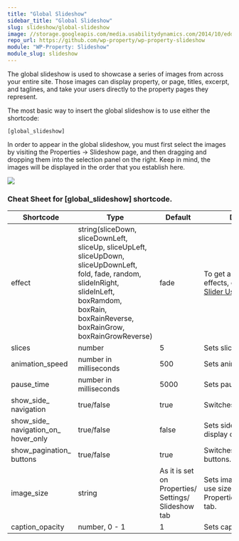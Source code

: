 ```yaml
---
title: "Global Slideshow"
sidebar_title: "Global Slideshow"
slug: slideshow/global-slideshow
image: //storage.googleapis.com/media.usabilitydynamics.com/2014/10/edd3396b-wpproperty-extension-slideshow-icon-300x300.png
repo_url: https://github.com/wp-property/wp-property-slideshow
module: "WP-Property: Slideshow"
module_slug: slideshow
---
```


The global slideshow is used to showcase a series of images from across your entire site. Those images can display property, or page, titles, excerpt, and taglines, and take your users directly to the property pages they represent.

The most basic way to insert the global slideshow is to use either the shortcode:

`[global_slideshow]`

In order to appear in the global slideshow, you must first select the images by visiting the Properties -> Slideshow page, and then dragging and dropping them into the selection panel on the right. Keep in mind, the images will be displayed in the order that you establish here.

![](https://storage.googleapis.com/media.usabilitydynamics.com/slideshow-images-property-specific.jpg)

### Cheat Sheet for [global_slideshow] shortcode.

<table class="tablepress tablepress-id-9 table table-bordered table-striped" id="tablepress-9">

<thead>

<tr class="row-1 odd">

<th class="column-1">Shortcode</th>

<th class="column-2">Type</th>

<th class="column-3">Default</th>

<th class="column-4">Description</th>

</tr>

</thead>

<tbody>

<tr class="row-2 even">

<td class="column-1">effect</td>

<td class="column-2">string(sliceDown, sliceDownLeft, sliceUp, sliceUpLeft, sliceUpDown, sliceUpDownLeft, fold, fade, random, slideInRight, slideInLeft, boxRamdom, boxRain, boxRainReverse, boxRainGrow, boxRainGrowReverse)</td>

<td class="column-3">fade</td>

<td class="column-4">To get a full list of available effects, check out the <a href ="http://nivo.dev7studios.com/#usage"> Nivo Slider Usage page </a>.</td>

</tr>

<tr class="row-3 odd">

<td class="column-1">slices</td>

<td class="column-2">number</td>

<td class="column-3">5</td>

<td class="column-4">Sets slices number.</td>

</tr>

<tr class="row-4 even">

<td class="column-1">animation_speed</td>

<td class="column-2">number in milliseconds</td>

<td class="column-3">500</td>

<td class="column-4">Sets animation speed.</td>

</tr>

<tr class="row-5 odd">

<td class="column-1">pause_time</td>

<td class="column-2">number in milliseconds</td>

<td class="column-3">5000</td>

<td class="column-4">Sets pause time.</td>

</tr>

<tr class="row-6 even">

<td class="column-1">show_side_  
navigation</td>

<td class="column-2">true/false</td>

<td class="column-3">true</td>

<td class="column-4">Switches side navigation.</td>

</tr>

<tr class="row-7 odd">

<td class="column-1">show_side_  
navigation_on_  
hover_only</td>

<td class="column-2">true/false</td>

<td class="column-3">false</td>

<td class="column-4">Sets side navigation to display only on hover.</td>

</tr>

<tr class="row-8 even">

<td class="column-1">show_pagination_  
buttons</td>

<td class="column-2">true/false</td>

<td class="column-3">true</td>

<td class="column-4">Switches pagination buttons.</td>

</tr>

<tr class="row-9 odd">

<td class="column-1">image_size</td>

<td class="column-2">string</td>

<td class="column-3">As it is set on Properties/ Settings/ Slideshow tab</td>

<td class="column-4">Sets image size. You can use size names from Properties/Settings/Display tab.</td>

</tr>

<tr class="row-10 even">

<td class="column-1">caption_opacity</td>

<td class="column-2">number, 0 - 1</td>

<td class="column-3">1</td>

<td class="column-4">Sets caption opacity.</td>

</tr>

</tbody>

</table>

